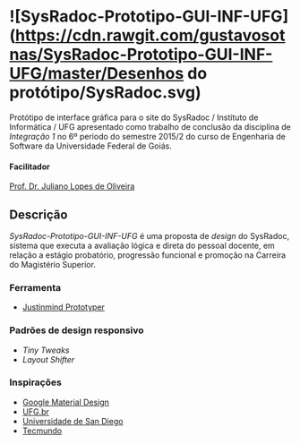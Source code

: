 ![SysRadoc-Prototipo-GUI-INF-UFG](https://cdn.rawgit.com/gustavosotnas/SysRadoc-Prototipo-GUI-INF-UFG/master/Desenhos do protótipo/SysRadoc.svg)
==============================================
Protótipo de interface gráfica para o site do SysRadoc / Instituto de Informática / UFG apresentado como trabalho de conclusão da disciplina de *Integração 1* no 6º período do semestre 2015/2 do curso de Engenharia de Software da Universidade Federal de Goiás.

#### Facilitador

[Prof. Dr. Juliano Lopes de Oliveira](mailto:juliano@inf.ufg.br)

Descrição
---------
*SysRadoc-Prototipo-GUI-INF-UFG* é uma proposta de *design* do SysRadoc, sistema que executa a avaliação lógica e direta do pessoal docente, em relação a estágio probatório, progressão funcional e promoção na Carreira do Magistério Superior.

### Ferramenta

* [Justinmind Prototyper](http://www.justinmind.com/)

### Padrões de design responsivo

* *Tiny Tweaks*
* *Layout Shifter*

### Inspirações

* [Google Material Design](http://www.google.com/design/spec/material-design/introduction.html)
* [UFG.br](http://www.ufg.br)
* [Universidade de San Diego](http://www.sdsu.edu/)
* [Tecmundo](http://www.tecmundo.com.br/)

